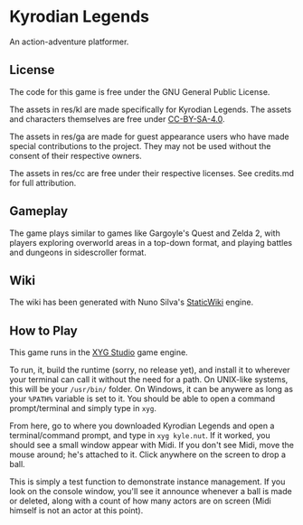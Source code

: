# **Kyrodian Legends**

An action-adventure platformer.

## License

The code for this game is free under the GNU General Public License.

The assets in res/kl are made specifically for Kyrodian Legends. The assets and characters themselves are free under [CC-BY-SA-4.0](https://creativecommons.org/licenses/by-sa/4.0/us/).

The assets in res/ga are made for guest appearance users who have made special contributions to the project. They may not be used without the consent of their respective owners.

The assets in res/cc are free under their respective licenses. See credits.md for full attribution.

## Gameplay

The game plays similar to games like Gargoyle's Quest and Zelda 2, with players exploring overworld areas in a top-down format, and playing battles and dungeons in sidescroller format.

## Wiki

The wiki has been generated with Nuno Silva's [StaticWiki](https://github.com/LittleCodingFox/StaticWiki) engine.

## How to Play

This game runs in the [XYG Studio](https://github.com/KelvinShadewing/XYG-Studio) game engine.

To run, it, build the runtime (sorry, no release yet), and install it to wherever your terminal can call it without the need for a path. On UNIX-like systems, this will be your `/usr/bin/` folder. On Windows, it can be anywere as long as your `%PATH%` variable is set to it. You should be able to open a command prompt/terminal and simply type in `xyg`.

From here, go to where you downloaded Kyrodian Legends and open a terminal/command prompt, and type in `xyg kyle.nut`. If it worked, you should see a small window appear with Midi. If you don't see Midi, move the mouse around; he's attached to it. Click anywhere on the screen to drop a ball.

This is simply a test function to demonstrate instance management. If you look on the console window, you'll see it announce whenever a ball is made or deleted, along with a count of how many actors are on screen (Midi himself is not an actor at this point).